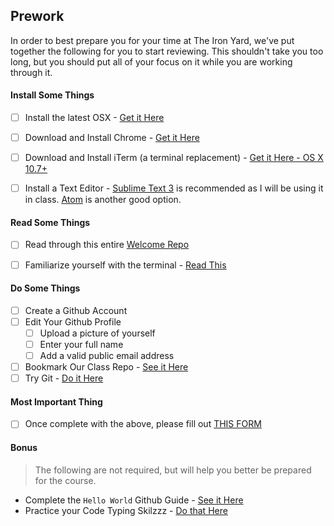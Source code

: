 ## Prework

In order to best prepare you for your time at The Iron Yard, we've put together the following for you to start reviewing. This shouldn't take you too long, but you should put all of your focus on it while you are working through it.


#### Install Some Things

* [ ] Install the latest OSX - [Get it Here](http://www.apple.com/osx/)
* [ ] Download and Install Chrome - [Get it Here](https://www.google.com/chrome/)
* [ ] Download and Install iTerm (a terminal replacement) - [Get it Here - OS X 10.7+](http://iterm2.com/downloads.html)
* [ ] Install a Text Editor - [Sublime Text 3](http://www.sublimetext.com/3) is recommended as I will be using it in class. [Atom](https://atom.io/) is another good option.


#### Read Some Things

* [ ] Read through this entire [Welcome Repo](https://github.com/tiy-atl-js-feb-2016/Welcome)
* [ ] Familiarize yourself with the terminal - [Read This](http://blog.teamtreehouse.com/command-line-basics)


#### Do Some Things

* [ ] Create a Github Account
* [ ] Edit Your Github Profile
  * [ ] Upload a picture of yourself
  * [ ] Enter your full name
  * [ ] Add a valid public email address
* [ ] Bookmark Our Class Repo - [See it Here](https://github.com/tiy-atl-js-feb-2016)
* [ ] Try Git - [Do it Here](http://try.github.io)

#### Most Important Thing

* [ ] Once complete with the above, please fill out [THIS FORM](https://tiyatlanta.wufoo.com/forms/february-2016-prework-form/)


#### Bonus

> The following are not required, but will help you better be prepared for the course.

* Complete the `Hello World` Github Guide - [See it Here](https://guides.github.com/activities/hello-world/)
* Practice your Code Typing Skilzzz - [Do that Here](https://typing.io/)
